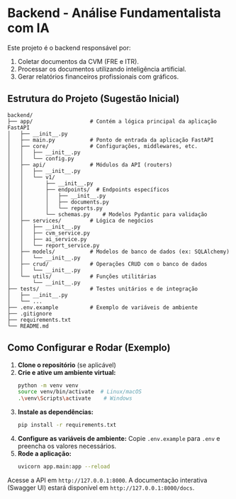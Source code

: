 # Backend - Análise Fundamentalista com IA

Este projeto é o backend responsável por:

1.  Coletar documentos da CVM (FRE e ITR).
2.  Processar os documentos utilizando inteligência artificial.
3.  Gerar relatórios financeiros profissionais com gráficos.

## Estrutura do Projeto (Sugestão Inicial)

```
backend/
├── app/                  # Contém a lógica principal da aplicação FastAPI
│   ├── __init__.py
│   ├── main.py           # Ponto de entrada da aplicação FastAPI
│   ├── core/             # Configurações, middlewares, etc.
│   │   ├── __init__.py
│   │   └── config.py
│   ├── api/              # Módulos da API (routers)
│   │   ├── __init__.py
│   │   └── v1/
│   │       ├── __init__.py
│   │       ├── endpoints/  # Endpoints específicos
│   │       │   ├── __init__.py
│   │       │   ├── documents.py
│   │       │   └── reports.py
│   │       └── schemas.py    # Modelos Pydantic para validação
│   ├── services/         # Lógica de negócios
│   │   ├── __init__.py
│   │   ├── cvm_service.py
│   │   ├── ai_service.py
│   │   └── report_service.py
│   ├── models/           # Modelos de banco de dados (ex: SQLAlchemy)
│   │   └── __init__.py
│   ├── crud/             # Operações CRUD com o banco de dados
│   │   └── __init__.py
│   └── utils/            # Funções utilitárias
│       └── __init__.py
├── tests/                # Testes unitários e de integração
│   ├── __init__.py
│   └── ...
├── .env.example          # Exemplo de variáveis de ambiente
├── .gitignore
├── requirements.txt
└── README.md
```

## Como Configurar e Rodar (Exemplo)

1.  **Clone o repositório** (se aplicável)
2.  **Crie e ative um ambiente virtual:**
    ```bash
    python -m venv venv
    source venv/bin/activate  # Linux/macOS
    .\venv\Scripts\activate    # Windows
    ```
3.  **Instale as dependências:**
    ```bash
    pip install -r requirements.txt
    ```
4.  **Configure as variáveis de ambiente:**
    Copie `.env.example` para `.env` e preencha os valores necessários.
5.  **Rode a aplicação:**
    ```bash
    uvicorn app.main:app --reload
    ```

Acesse a API em `http://127.0.0.1:8000`.
A documentação interativa (Swagger UI) estará disponível em `http://127.0.0.1:8000/docs`. 